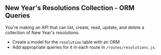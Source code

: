 ## New Year's Resolutions Collection - ORM Queries

You're making an API that can list, create, read, update, and delete a collection of New Year's resolutions.

* Create a model for the `resolution` table with an ORM
* Add appropriate queries for it in each route in `/routes/resolutions.js`.
